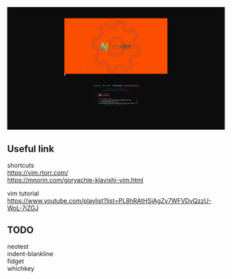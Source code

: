 <div align="center">
    <img src="doc/images/startup.gif" style="margin: auto"/>
</div>

## Useful link  

shortcuts  
https://vim.rtorr.com/  
https://mnorin.com/goryachie-klavishi-vim.html  

vim tutorial  
https://www.youtube.com/playlist?list=PL8hRAtHSjAgZv7WFVDvQzzU-WoL-7jZGJ  

## TODO    
neotest  
indent-blankline  
fidget  
whichkey  
